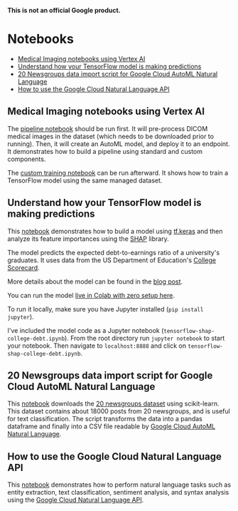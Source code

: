 **This is not an official Google product.**

# Notebooks

* [Medical Imaging notebooks using Vertex AI](#medical-imaging-notebooks-using-vertex-ai)
* [Understand how your TensorFlow model is making predictions](#understand-how-your-tensorflow-model-is-making-predictions)
* [20 Newsgroups data import script for Google Cloud AutoML Natural Language](#20-newsgroups-data-import-script-for-google-cloud-automl-natural-language)
* [How to use the Google Cloud Natural Language API](#how-to-use-the-google-cloud-natural-language-api)

## Medical Imaging notebooks using Vertex AI

The [pipeline notebook](medical_imaging_pipeline.ipynb) should be run first. It will pre-process DICOM medical images in the dataset (which needs to be downloaded prior to running). Then, it will create an AutoML model, and deploy it to an endpoint. It demonstrates how to build a pipeline using standard and custom components.

The [custom training notebook](medical_imaging_custom_training.ipynb) can be run afterward. It shows how to train a TensorFlow model using the same managed dataset.

## Understand how your TensorFlow model is making predictions

This [notebook](tensorflow-shap-college-debt.ipynb) demonstrates how to build a model using  [tf.keras](https://www.tensorflow.org/api_docs/python/tf/keras)  and then analyze its feature importances using the [SHAP](https://github.com/slundberg/shap) library.

The model predicts the expected debt-to-earnings ratio of a university's graduates. It uses data from the US Department of Education's [College Scorecard](https://collegescorecard.ed.gov/data/).

More details about the model can be found in the [blog post](https://medium.com/@kweinmeister/understand-how-your-tensorflow-model-is-making-predictions-d0b3c7e88500).

You can run the model [live in Colab with zero setup here](https://colab.research.google.com/github/kweinmeister/notebooks/blob/master/tensorflow-shap-college-debt.ipynb).

To run it locally, make sure you have Jupyter installed (`pip install jupyter`).

I've included the model code as a Jupyter notebook (`tensorflow-shap-college-debt.ipynb`). From the root directory run `jupyter notebook` to start your notebook. Then navigate to `localhost:8888` and click on `tensorflow-shap-college-debt.ipynb`.

## 20 Newsgroups data import script for Google Cloud AutoML Natural Language

This [notebook](20_newsgroups_automl.ipynb) downloads the [20 newsgroups dataset](https://scikit-learn.org/0.19/datasets/twenty_newsgroups.html) using scikit-learn. This dataset contains about 18000 posts from 20 newsgroups, and is useful for text classification. The script transforms the data into a pandas dataframe and finally into a CSV file readable by [Google Cloud AutoML Natural Language](https://cloud.google.com/natural-language/automl).

## How to use the Google Cloud Natural Language API

This [notebook](google_cloud_natural_language_api.ipynb) demonstrates how to perform natural language tasks such as entity extraction, text classification, sentiment analysis, and syntax analysis using the [Google Cloud Natural Language API](https://cloud.google.com/natural-language/docs).
